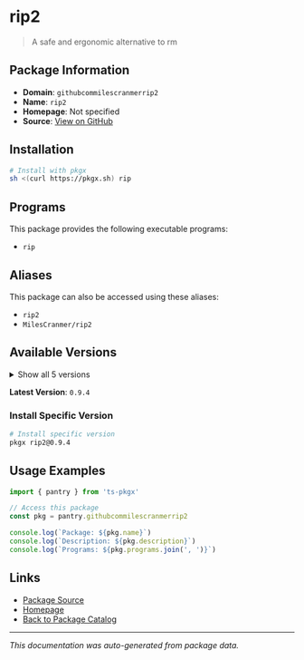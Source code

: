 # rip2

> A safe and ergonomic alternative to rm

## Package Information

- **Domain**: `githubcommilescranmerrip2`
- **Name**: `rip2`
- **Homepage**: Not specified
- **Source**: [View on GitHub](https://github.com/pkgxdev/pantry/tree/main/projects/github.com/MilesCranmer/rip2/package.yml)

## Installation

```bash
# Install with pkgx
sh <(curl https://pkgx.sh) rip
```

## Programs

This package provides the following executable programs:

- `rip`

## Aliases

This package can also be accessed using these aliases:

- `rip2`
- `MilesCranmer/rip2`

## Available Versions

<details>
<summary>Show all 5 versions</summary>

- `0.9.4`, `0.9.3`, `0.9.2`, `0.9.1`, `0.9.0`

</details>

**Latest Version**: `0.9.4`

### Install Specific Version

```bash
# Install specific version
pkgx rip2@0.9.4
```

## Usage Examples

```typescript
import { pantry } from 'ts-pkgx'

// Access this package
const pkg = pantry.githubcommilescranmerrip2

console.log(`Package: ${pkg.name}`)
console.log(`Description: ${pkg.description}`)
console.log(`Programs: ${pkg.programs.join(', ')}`)
```

## Links

- [Package Source](https://github.com/pkgxdev/pantry/tree/main/projects/github.com/MilesCranmer/rip2/package.yml)
- [Homepage](#)
- [Back to Package Catalog](../package-catalog.md)

---

*This documentation was auto-generated from package data.*
